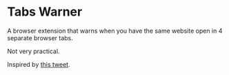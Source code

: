 # Tabs Warner

A browser extension that warns when you have the same website open in 4 separate browser tabs.

Not very practical.

Inspired by [this tweet](https://twitter.com/margarinemargie/status/1257336701703389196).
